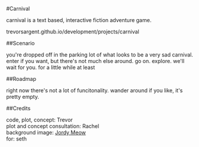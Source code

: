 #Carnival

carnival is a text based, interactive fiction adventure game. 

trevorsargent.github.io/development/projects/carnival

##Scenario

you're dropped off in the parking lot of what looks to be a very sad carnival.  enter if you want, but there's not much else around.  go on. explore. we'll wait for you. for a little while at least

##Roadmap

right now there's not a lot of funcitonality. wander around if you like, it's pretty empty.

##Credits

code, plot, concept: Trevor   
plot and concept consultation: Rachel   
background image: [Jordy Meow](http://www.totorotimes.com/urban-exploration/nara-dreamland-abandoned-rollercoasters/)   
for: seth   
